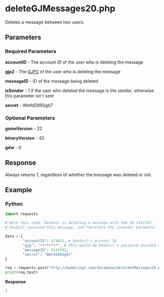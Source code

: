 # deleteGJMessages20.php

Deletes a message between two users.

## Parameters

### Required Parameters

**accountID** - The account ID of the user who is deleting the message

**gjp2** - The [GJP2](/topics/encryption/gjp.md) of the user who is deleting the message

**messageID** - ID of the message being deleted

**isSender** - 1 if the user who deleted the message is the sender, otherwise this parameter isn't sent

**secret** - Wmfd2893gb7

### Optional Parameters

**gameVersion** - 22

**binaryVersion** - 42

**gdw** - 0

## Response

Always returns 1, regardless of whether the message was deleted or not.

## Example

<!-- tabs:start -->

### **Python**

```py
import requests

# With this code, DevExit is deleting a message with the ID 3141592
# DevExit received this message, and therefore the isSender parameter is not needed

data = {
        "accountID": 173831, # DevExit's account ID
        "gjp": "********", # This would be DevExit's password encoded with GJP encryption
        "messageID": 3141592,
        "secret": "Wmfd2893gb7"
}

req = requests.post("http://boomlings.com/database/deleteGJMessages20.php", data=data)
print(req.text)


```

**Response**
```py
1
```

<!-- tabs:end -->
